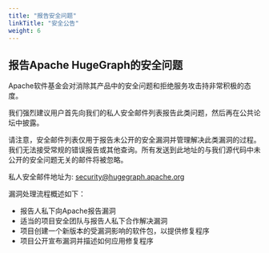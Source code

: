 ```yaml
---
title: "报告安全问题"
linkTitle: "安全公告"
weight: 6
---
```


## 报告Apache HugeGraph的安全问题

Apache软件基金会对消除其产品中的安全问题和拒绝服务攻击持非常积极的态度。

我们强烈建议用户首先向我们的私人安全邮件列表报告此类问题，然后再在公共论坛中披露。

请注意，安全邮件列表仅用于报告未公开的安全漏洞并管理解决此类漏洞的过程。我们无法接受常规的错误报告或其他查询。所有发送到此地址的与我们源代码中未公开的安全问题无关的邮件将被忽略。

私人安全邮件地址为: security@hugegraph.apache.org

漏洞处理流程概述如下：

- 报告人私下向Apache报告漏洞
- 适当的项目安全团队与报告人私下合作解决漏洞
- 项目创建一个新版本的受漏洞影响的软件包，以提供修复程序
- 项目公开宣布漏洞并描述如何应用修复程序